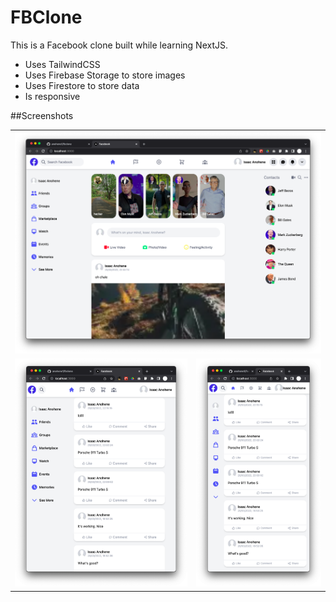 # FBClone
This is a Facebook clone built while learning NextJS.

- Uses TailwindCSS
- Uses Firebase Storage to store images
- Uses Firestore to store data
- Is responsive

##Screenshots
<table>
    <tr>
        <td colspan="2">
            <img src="screenshot-1.png" alt="desktop" >
        </td>
    </tr>
    <tr>
        <td>
            <img src="screenshot-2.png" alt="tablet" >
        </td>
<td>
            <img src="screenshot-3.png" alt="phone" >
        </td>
    </tr>
</table>